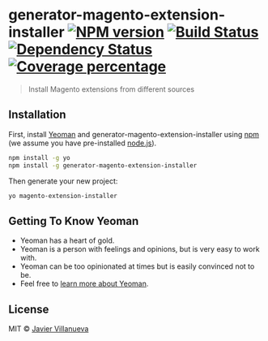 # generator-magento-extension-installer [![NPM version][npm-image]][npm-url] [![Build Status][travis-image]][travis-url] [![Dependency Status][daviddm-image]][daviddm-url] [![Coverage percentage][coveralls-image]][coveralls-url]
> Install Magento extensions from different sources

## Installation

First, install [Yeoman](http://yeoman.io) and generator-magento-extension-installer using [npm](https://www.npmjs.com/) (we assume you have pre-installed [node.js](https://nodejs.org/)).

```bash
npm install -g yo
npm install -g generator-magento-extension-installer
```

Then generate your new project:

```bash
yo magento-extension-installer
```

## Getting To Know Yeoman

 * Yeoman has a heart of gold.
 * Yeoman is a person with feelings and opinions, but is very easy to work with.
 * Yeoman can be too opinionated at times but is easily convinced not to be.
 * Feel free to [learn more about Yeoman](http://yeoman.io/).

## License

MIT © [Javier Villanueva](http://jahvi.com/)


[npm-image]: https://badge.fury.io/js/generator-magento-extension-installer.svg
[npm-url]: https://npmjs.org/package/generator-magento-extension-installer
[travis-image]: https://travis-ci.org/jahvi/generator-magento-extension-installer.svg?branch=master
[travis-url]: https://travis-ci.org/jahvi/generator-magento-extension-installer
[daviddm-image]: https://david-dm.org/jahvi/generator-magento-extension-installer.svg?theme=shields.io
[daviddm-url]: https://david-dm.org/jahvi/generator-magento-extension-installer
[coveralls-image]: https://coveralls.io/repos/jahvi/generator-magento-extension-installer/badge.svg
[coveralls-url]: https://coveralls.io/r/jahvi/generator-magento-extension-installer
